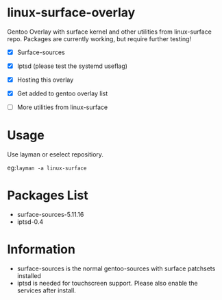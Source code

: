 # linux-surface-overlay
Gentoo Overlay with surface kernel and other utilities from linux-surface repo. Packages are currently working, but require further testing!

- [X] Surface-sources
- [X] Iptsd (please test the systemd useflag)
- [X] Hosting this overlay
- [X] Get added to gentoo overlay list
- [ ] More utilities from linux-surface


# Usage
Use layman or eselect repositiory.

eg:```layman -a linux-surface```


# Packages List
- surface-sources-5.11.16
- iptsd-0.4

# Information
- surface-sources is the normal gentoo-sources with surface patchsets installed
- iptsd is needed for touchscreen support. Please also enable the services after install.
